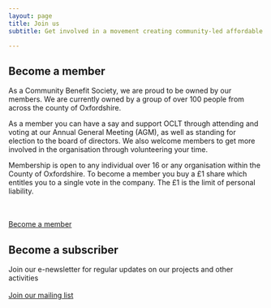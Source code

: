 ```yaml
---
layout: page
title: Join us
subtitle: Get involved in a movement creating community-led affordable homes

---
```

## Become a member

As a Community Benefit Society, we are proud to be owned by our members. We are currently owned by a group of over 100 people from across the county of Oxfordshire.

As a member you can have a say and support OCLT through attending and voting at our Annual General Meeting (AGM), as well as standing for election to the board of directors. We also welcome members to get more involved in the organisation through volunteering your time.

Membership is open to any individual over 16 or any organisation within the County of Oxfordshire. To become a member you buy a £1 share which entitles you to a single vote in the company. The £1 is the limit of personal liability. 

<br> <br> <a class="button btn" href="https://app.donorfy.com/form/J7EEWBHW62/53NSK">Become a member</a>

## Become a subscriber

Join our e-newsletter for regular updates on our projects and other activities <br> <br> <a class="button btn" href="https://oclt.us7.list-manage.com/subscribe?u=705f7de83867afe997c4f8eba&id=03a63db2a8" target="_blank">Join our mailing list</a>